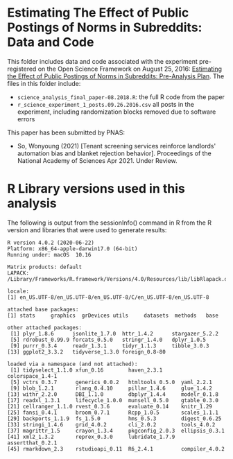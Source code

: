 # Estimating The Effect of Public Postings of Norms in Subreddits: Data and Code
This folder includes data and code associated with the experiment pre-registered on the Open Science Framework on August 25, 2016: [Estimating the Effect of Public Postings of Norms in Subreddits: Pre-Analysis Plan](https://osf.io/jhkcf/). The files in this folder include:

* `science_analysis_final_paper-08.2018.R`: the full R code from the paper
* `r_science_experiment_1_posts.09.26.2016.csv` all posts in the experiment, including randomization blocks removed due to software errors

This paper has been submitted by PNAS:
* So, Wonyoung (2021) [Tenant screening services reinforce landlords' automation bias and blanket rejection behavior]. Proceedings of the National Academy of Sciences Apr 2021. Under Review.

# R Library versions used in this analysis
The following is output from the sessionInfo() command in R from the R version and libraries that were used to generate results:

```
R version 4.0.2 (2020-06-22)
Platform: x86_64-apple-darwin17.0 (64-bit)
Running under: macOS  10.16

Matrix products: default
LAPACK: /Library/Frameworks/R.framework/Versions/4.0/Resources/lib/libRlapack.dylib

locale:
[1] en_US.UTF-8/en_US.UTF-8/en_US.UTF-8/C/en_US.UTF-8/en_US.UTF-8

attached base packages:
[1] stats     graphics  grDevices utils     datasets  methods   base     

other attached packages:
 [1] plyr_1.8.6      jsonlite_1.7.0  httr_1.4.2      stargazer_5.2.2
 [5] rdrobust_0.99.9 forcats_0.5.0   stringr_1.4.0   dplyr_1.0.5    
 [9] purrr_0.3.4     readr_1.3.1     tidyr_1.1.3     tibble_3.0.3   
[13] ggplot2_3.3.2   tidyverse_1.3.0 foreign_0.8-80 

loaded via a namespace (and not attached):
 [1] tidyselect_1.1.0 xfun_0.16        haven_2.3.1      colorspace_1.4-1
 [5] vctrs_0.3.7      generics_0.0.2   htmltools_0.5.0  yaml_2.2.1      
 [9] blob_1.2.1       rlang_0.4.10     pillar_1.4.6     glue_1.4.2      
[13] withr_2.2.0      DBI_1.1.0        dbplyr_1.4.4     modelr_0.1.8    
[17] readxl_1.3.1     lifecycle_1.0.0  munsell_0.5.0    gtable_0.3.0    
[21] cellranger_1.1.0 rvest_0.3.6      evaluate_0.14    knitr_1.29      
[25] fansi_0.4.1      broom_0.7.1      Rcpp_1.0.5       scales_1.1.1    
[29] backports_1.1.9  fs_1.5.0         hms_0.5.3        digest_0.6.25   
[33] stringi_1.4.6    grid_4.0.2       cli_2.0.2        tools_4.0.2     
[37] magrittr_1.5     crayon_1.3.4     pkgconfig_2.0.3  ellipsis_0.3.1  
[41] xml2_1.3.2       reprex_0.3.0     lubridate_1.7.9  assertthat_0.2.1
[45] rmarkdown_2.3    rstudioapi_0.11  R6_2.4.1         compiler_4.0.2 
```

